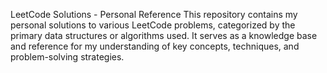 LeetCode Solutions - Personal Reference
This repository contains my personal solutions to various LeetCode problems, categorized by the primary data structures or algorithms used. It serves as a knowledge base and reference for my understanding of key concepts, techniques, and problem-solving strategies.


